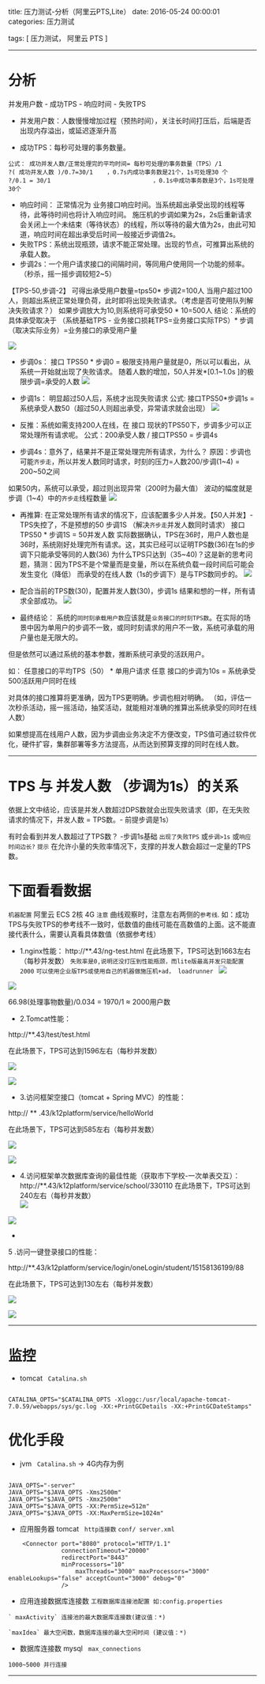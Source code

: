 title: 压力测试-分析（阿里云PTS,Lite）
date: 2016-05-24 00:00:01
categories: 压力测试

tags: [ 压力测试， 阿里云 PTS ]


---


# 分析
并发用户数 - 成功TPS - 响应时间 - 失败TPS


* 并发用户数：人数慢慢增加过程（预热时间），关注长时间打压后，后端是否出现内存溢出，或延迟逐渐升高

* 成功TPS：每秒可处理的事务数量。
```
公式： 成功并发人数/正常处理完的平均时间= 每秒可处理的事务数量（TPS）/1
?( 成功并发人数 )/0.7=30/1    ，0.7s内成功事务数是21个，1s可处理30 个
?/0.1 = 30/1                             ，0.1s中成功事务数是3个，1s可处理30个
```


* 响应时间：
正常情况为 业务接口响应时间。当系统超出承受出现的线程等待，此等待时间也将计入响应时间。
施压机的步调如果为2s，2s后重新请求会关闭上一个未结束（等待状态）的线程，所以等待的最大值为2s，由此可知道，响应时间在超出承受后时间一般接近步调值2s。
*  失败TPS：系统出现瓶颈，请求不能正常处理。出现的节点，可推算出系统的承载人数。
* 步调2s：一个用户请求接口的间隔时间，等同用户使用同一个功能的频率。（秒杀，摇一摇步调较短2~5）


【TPS-50,步调-2】  可得出承受用户数量=tps50* 步调2=100人
当用户超过100人，则超出系统正常处理负荷，此时即将出现失败请求。（考虑是否可使用队列解决失败请求？）
如果步调放大为10,则系统将可承受50 * 10=500人 
结论：系统的具体承受取决于
（系统基础TPS - 业务接口损耗TPS=业务接口实际TPS）* 步调（取决实际业务）=业务接口的承受用户量


![]( http://7xnbs3.com1.z0.glb.clouddn.com/16-5-26/69801525.jpg)
<!-- -->


* 步调0s：
接口 TPS50 * 步调0 = 极限支持用户量就是0，所以可以看出，从系统一开始就出现了失败请求。
随着人数的增加，50人并发*[0.1~1.0s ]的极限步调=承受的人数
![]( http://7xnbs3.com1.z0.glb.clouddn.com/16-5-26/37569248.jpg)
<!--
-->





* 步调1s：
明显超过50人后，系统才出现失败请求
公式: 接口TPS50*步调1s = 系统承受人数50（超过50人则超出承受，异常请求就会出现）
![]( http://7xnbs3.com1.z0.glb.clouddn.com/16-5-26/7420070.jpg)
<!--
-->



* 反推：系统如需支持200人在线，在 接口 现状的TPS50下，步调多少可以正常处理所有请求呢。
公式：200承受人数 / 接口TPS50 = 步调4s


* 步调4s：意外了，结果并不是正常处理完所有请求，为什么？
原因：步调也可能`齐步走`，所以并发人数同时请求，时刻的压力=人数200/步调(1~4) = 200~50之间

如果50内，系统可以承受，超过则出现异常（200时为最大值）
波动的幅度就是步调（1~4）中的`齐步走`线程数量
![]( http://7xnbs3.com1.z0.glb.clouddn.com/16-5-26/56769532.jpg)
<!--
-->


* 再推算: 在正常处理所有请求的情况下，应该配置多少人并发。【50人并发】- TPS失控了，不是预想的50
步调1S （解决` 齐步走 `并发人数同时请求）
接口TPS50 * 步调1S = 50并发人数
实际数据确认，TPS在36时，用户人数也是36时，系统刚好处理完所有请求。这，其实已经可以证明TPS数(36)在1s的步调下只能承受等同的人数(36)
为什么TPS只达到（35~40)？这是新的思考问题，猜测：因为TPS不是个常量而是变量，所以在系统负载一段时间后可能会发生变化（降低）
而承受的在线人数（1s的步调下）是与TPS数同步的。
![]( http://7xnbs3.com1.z0.glb.clouddn.com/16-5-26/18846153.jpg)
<!--
-->





* 配合当前的TPS数(30)，配置并发人数(30)，步调1s
结果和想的一样，所有请求全部成功。
![]( http://7xnbs3.com1.z0.glb.clouddn.com/16-5-26/29558051.jpg)
<!--
-->



* 最终结论：
系统的`同时刻承载用户数`应该就是`业务接口的时刻TPS数`。在实际的场景中因为单用户的步调不一致，或同时刻请求的用户不一致，系统可承载的用户量也是无限大的。


但是依然可以通过系统的基本参数，推断系统可承受的活跃用户。


如： 任意接口的平均TPS（50） * 单用户请求 任意 接口的步调为10s  = 系统承受500活跃用户同时在线


对具体的接口推算将更准确，因为TPS更明确。步调也相对明确。
（如，评估一次秒杀活动，摇一摇活动，抽奖活动，就能相对准确的推算出系统承受的同时在线人数）


如果想提高在线用户人数，因为步调由业务决定不方便改变，TPS值可通过软件优化，硬件扩容，集群部署等多方法提高，从而达到预算支撑的同时在线人数。



---
# TPS 与 并发人数 （步调为1s）的关系
依据上文中结论，应该是并发人数超过DPS数就会出现失败请求（即，在无失败请求的情况下，并发人数 = TPS数。- 前提步调是1s）


有时会看到并发人数超过了TPS数？ -步调1s基础
`出现了失败TPS` 或`步调>1s` 或`响应时间边长?`
`提示` 在允许小量的失败率情况下，支撑的并发人数会超过一定量的TPS数。


# 下面看看数据


`机器配置` 阿里云 ECS 2核 4G
`注意` 曲线观察时，注意左右两侧的`参考线`. 
如：成功TPS与失败TPS的参考线不一致时，低数值的曲线可能在高数值的上面。这不能直接代表什么，需要认真看具体数值（依据参考线）



* 1.nginx性能：
http://**.43/ng-test.html
在此场景下，TPS可达到1663左右（每秒并发数）
`失败率是0,说明还没打压到性能瓶颈，而lite版最高并发只能配置2000`
`可以使用企业版TPS或使用自己的机器做施压机+ad， loadrunner `
![]( http://7xnbs3.com1.z0.glb.clouddn.com/16-5-27/64724641.jpg)

<!--

-->
![]( http://7xnbs3.com1.z0.glb.clouddn.com/16-5-27/8272035.jpg)
<!--
-->



66.98(处理事物数量)/0.034 = 1970/1 ≈ 2000用户数




* 2.Tomcat性能：

http://**.43/test/test.html

在此场景下，TPS可达到1596左右（每秒并发数）

![](
http://7xnbs3.com1.z0.glb.clouddn.com/16-5-27/32091008.jpg)

<!--

-->


![](
http://7xnbs3.com1.z0.glb.clouddn.com/16-5-27/77166171.jpg)

<!--

-->




* 3.访问框架空接口（tomcat + Spring MVC）的性能：

http://
**
.43/k12platform/service/helloWorld

在此场景下，TPS可达到585左右（每秒并发数）

![](
http://7xnbs3.com1.z0.glb.clouddn.com/16-5-27/62976709.jpg)

<!-- 


-->

![](
http://7xnbs3.com1.z0.glb.clouddn.com/16-5-27/21983895.jpg)

<!-- 


-->



* 4.访问框架单次数据库查询的最佳性能（获取市下学校-一次单表交互）：
http://**.43/k12platform/service/school/330110
在此场景下，TPS可达到240左右（每秒并发数）  
![]( http://7xnbs3.com1.z0.glb.clouddn.com/16-5-27/24325406.jpg)
<!--
-->
![]( http://7xnbs3.com1.z0.glb.clouddn.com/16-5-27/34913036.jpg)
<!--
-->


*
 5
.访问一键登录接口的性能：

http://**.43/k12platform/service/login/oneLogin/student/15158136199/88 

在此场景下，TPS可达到130左右（每秒并发数）

![](
http://7xnbs3.com1.z0.glb.clouddn.com/16-5-27/97025281.jpg)

<!-- 


-->

![](
http://7xnbs3.com1.z0.glb.clouddn.com/16-5-27/71592669.jpg)

<!-- 


-->


---


# 监控
* tomcat  ` Catalina.sh`
```

CATALINA_OPTS="$CATALINA_OPTS -Xloggc:/usr/local/apache-tomcat-7.0.59/webapps/sys/gc.log -XX:+PrintGCDetails -XX:+PrintGCDateStamps"
```


# 优化手段
* jvm  ` Catalina.sh` -> 4G内存为例
```

JAVA_OPTS="-server"
JAVA_OPTS="$JAVA_OPTS -Xms2500m"
JAVA_OPTS="$JAVA_OPTS -Xmx2500m"
JAVA_OPTS="$JAVA_OPTS -XX:PermSize=512m"
JAVA_OPTS="$JAVA_OPTS -XX:MaxPermSize=1024m"
```


*  应用服务器 tomcat ` http连接数` `conf/ server.xml`


```
    <Connector port="8080" protocol="HTTP/1.1"
               connectionTimeout="20000"
               redirectPort="8443"
               minProcessors="10" 
                   maxThreads="3000" maxProcessors="3000" enableLookups="false" acceptCount="3000" debug="0"
               />
```


* 应用连接数据库连接数  ` 工程数据库连接池配置 如:config.properties `
```
` maxActivity` 连接池的最大数据库连接数(建议值：*)

`maxIdea` 最大空闲数，数据库连接的最大空闲时间 (建议值：*)

```


* 数据库连接数  mysql ` max_connections`
```
1000~5000 并行连接

```
 

---








<!-- more -->
